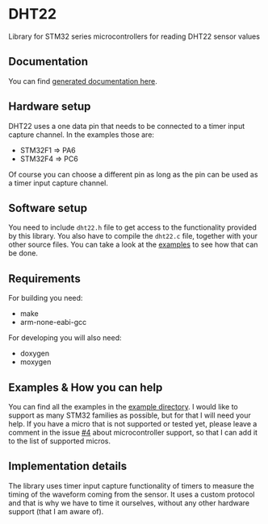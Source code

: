 # DHT22
Library for STM32 series microcontrollers for reading DHT22 sensor values

## Documentation
You can find [generated documentation here](https://github.com/petoknm/DHT22/blob/master/api.md).

## Hardware setup
DHT22 uses a one data pin that needs to be connected to a timer input capture
channel. In the examples those are:
 - STM32F1 => PA6
 - STM32F4 => PC6

Of course you can choose a different pin as long as the pin can be used as a
timer input capture channel.

## Software setup
You need to include `dht22.h` file to get access to the functionality provided
by this library. You also have to compile the `dht22.c` file, together with your
other source files. You can take a look at the
[examples](#examples--how-you-can-help) to see how
that can be done.

## Requirements
For building you need:
 - make
 - arm-none-eabi-gcc

For developing you will also need:
 - doxygen
 - moxygen

## Examples & How you can help
You can find all the examples in the
[example directory](https://github.com/petoknm/DHT22/blob/master/example).
I would like to support as many STM32 families as possible, but for that I will
need your help. If you have a micro that is not supported or tested yet, please
leave a comment in the issue [#4](https://github.com/petoknm/DHT22/issues/4)
about microcontroller support, so that I can add it to the list of supported
micros.

## Implementation details
The library uses timer input capture functionality of timers to measure the
timing of the waveform coming from the sensor. It uses a custom protocol and
that is why we have to time it ourselves, without any other hardware support
(that I am aware of).
